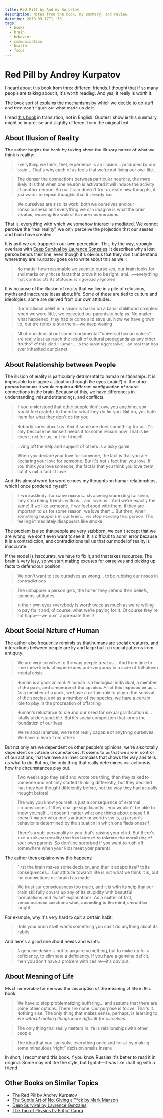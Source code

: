 ```yaml
---
title: Red Pill by Andrey Kurpatov
description: Notes from the book, my summary, and review.
datetime: 2018-09-17T11:30
tags:
  - books
  - brain
  - behavior
  - communication
  - health
  - focus
---
```


# Red Pill by Andrey Kurpatov

I heard about this book from three different friends. I thought that if so many people are talking about it, it's worth reading. And yes, it really is worth it.

The book sort of explains the mechanisms by which we decide to do stuff and then can't figure out what made us do it.

<aside>

I read [this book](https://www.goodreads.com/book/show/172701651-the-red-pill) in translation, not in
English. Quotes I show in this summary might be imprecise and slightly different from the original
text.

</aside>

## About Illusion of Reality

The author begins the book by talking about the illusory nature of what we think is reality:

> Everything we think, feel, experience is an illusion... produced by our brain... That's why each of us feels that we're not living our own life...

> The denser the connections between particular neurons, the more likely it is that when one neuron is activated it will induce the activity of another neuron. So our brain doesn't try to create new thoughts, it just wants to repeat thoughts that it already has

> We ourselves are also its work: both we ourselves and our consciousness and everything we can imagine is what the brain creates, weaving the web of its nerve connections

That is, everything with which we somehow interact is mediated. We cannot perceive the “real reality”, we only perceive the projection that our senses and brain have created.

It is as if we are trapped in our own perception. This, by the way, strongly overlaps with [Deep Survival by Laurence Gonzales](/blog/deep-survival/). It describes why a lost person bends their line, even though it's obvious that they don't understand where they are. Kurpatov goes on to write about this as well:

> No matter how reasonable we seem to ourselves, our brain looks for and marks only those facts that prove it to be right, and...—everything that contradicts its attitudes is rigorously ignored

It is because of the illusion of reality that we live in a pile of delusions, myths and inaccurate ideas about life. Some of these are tied to culture and ideologies, some are derived from our own attitudes.

> Our irrational belief in a savior is based on a banal childhood complex: when we were little, we expected our parents to help us. No matter what happened, they had to come and save us. Now we have grown up, but the reflex is still there—we keep waiting

> All of our ideas about some fundamental “universal human values” are really just as much the result of cultural propaganda as any other “truths” of this kind. Human... is the most aggressive... animal that has ever inhabited our planet.

## About Relationship between People

The illusion of reality is particularly detrimental to human relationships. It is impossible to imagine a situation through the eyes (brain?) of the other person because it would require a different configuration of neural connections in the brain. Because of this, we have differences in understanding, misunderstandings, and conflicts.

> If you understood that other people don't owe you anything, you would feel grateful to them for what they do for you. But no, you hate them for what they don't do for you

> Nobody cares about us. And if someone does something for us, it's only because he himself needs it for some reason now. That is he does it not for us, but for himself

> Living off the help and support of others is a risky game

> When you declare your love for someone, the fact is that you are declaring your love for someone. But it's not a fact that you love. If you think you love someone, the fact is that you think you love them, but it's not a fact of love

And this almost word for word echoes my thoughts on human relationships, which I once pondered myself:

> If we suddenly, for some reason... stop being interesting for them, they stop being friends with us... and love us... And we're exactly the same! If we like someone, if we feel good with them, if they are important to us for some reason, we love them... But then, when something happens in our brain... we stop needing that person. The feeling immediately disappears like smoke

The problem is also that people are very stubborn, we can't accept that we are wrong, we don't even want to see it. It is difficult to admit error because it is a contradiction, and contradictions tell us that our model of reality is inaccurate.

If the model is inaccurate, we have to fix it, and that takes resources. The brain is very lazy, so we start making excuses for ourselves and picking up facts to defend our position.

> We don't want to see ourselves as wrong... to be rubbing our noses in contradictions

> The unhappier a person gets, the hotter they defend their beliefs, opinions, attitudes

> In their own eyes everybody is worth twice as much as we're willing to pay for it and, of course, what we're paying for it. Of course they're not happy—we don't appreciate them!

## About Social Nature of Human

The author also frequently reminds us that humans are social creatures, and interactions between people are by and large built on social patterns from antiquity:

> We are very sensitive to the way people treat us... And from time to time these kinds of experiences put everybody in a state of full-blown mental crisis

> Human is a pack animal. A human is a biological individual, a member of the pack, and a member of the species. All of this imposes on us... As a member of a pack, we have a certain role to play in the survival of the species, and as a member of the species, we have a certain role to play in the procreation of offspring

> Human's reluctance to die and our need for sexual gratification is... totally understandable. But it's social competition that forms the foundation of our lives

> We're social animals, we're not really capable of anything ourselves. We have to learn from others

But not only are we dependent on other people's opinions, we're also totally dependent on outside circumstances. It seems to us that we are in control of our actions, that we have an inner compass that shows the way and tells us what to do. But no, the only thing that really determines our actions is how the circumstances play out.

> Two weeks ago they said and wrote one thing, then they talked to someone and not only started thinking differently, but they decided that they had thought differently before, not the way they had actually thought before!

> The way you know yourself is just a consequence of external circumstances. If they change significantly... you wouldn't be able to know yourself... It doesn't matter what one thinks about oneself, it doesn't matter what one's attitude or world view is, a person's behavior is determined by the situation in which one finds oneself

> There's a sub-personality in you that's raising your child. But there's also a sub-personality that has learned to tolerate the moralizing of your own parents. So don't be surprised if you want to rush off somewhere when your kids meet your parents

The author then explains why this happens:

> First the brain makes some decision, and then it adapts itself to its consequences... Our attitude towards life is not what we think it is, but the connections our brain has made

> We trust our consciousness too much, and it is with its help that our brain skillfully covers up any of its stupidity with beautiful formulations and “wise” explanations. As a matter of fact, consciousness sanctions what, according to the mind, should be fought

For example, why it's very hard to quit a certain habit:

> Until your brain itself wants something you can't do anything about its habits

And here's a good one about needs and wants:

> A genuine desire is not to acquire something, but to make up for a deficiency, to eliminate a deficiency. If you have a genuine deficit, then you don't have a problem with desire—it's obvious

## About Meaning of Life

Most memorable for me was the description of the meaning of life in this book.

> We have to stop problematizing suffering... and assume that there are some other options. There are none. Our purpose is to _live_. That's it. Nothing else. The only thing that makes sense, perhaps, is learning to live _without making things more difficult for ourselves_

> The only thing that really matters in life is relationships with other people

> The idea that you can solve everything once and for all by making some miraculous “right” decision smells insane

In short, I recommend this book. If you know Russian it's better to read it in original. Some may not like the style, but I got it—it was like chatting with a friend.

## Other Books on Similar Topics

- [The Red Pill by Andrey Kurpatov](https://www.goodreads.com/book/show/172701651-the-red-pill)
- [The Subtle Art of Not Giving a F\*ck by Mark Manson](/blog/the-subtle-art-of-not-giving-a-fuck/)
- [Deep Survival by Laurence Gonzales](/blog/deep-survival/)
- [The Tao of Physics by Fritjof Capra](/blog/the-tao-of-physics/)
